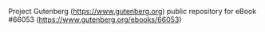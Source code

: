 Project Gutenberg (https://www.gutenberg.org) public repository for
eBook #66053 (https://www.gutenberg.org/ebooks/66053)
